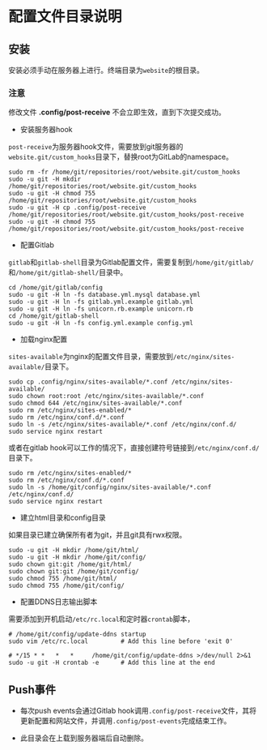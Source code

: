 # 配置文件目录说明

## 安装

安装必须手动在服务器上进行。终端目录为`website`的根目录。

### 注意
修改文件 **.config/post-receive** 不会立即生效，直到下次提交成功。

- 安装服务器hook

`post-receive`为服务器hook文件，需要放到git服务器的`website.git/custom_hooks`目录下，替换root为GitLab的namespace。

```shell
sudo rm -fr /home/git/repositories/root/website.git/custom_hooks
sudo -u git -H mkdir /home/git/repositories/root/website.git/custom_hooks
sudo -u git -H chmod 755 /home/git/repositories/root/website.git/custom_hooks
sudo -u git -H cp .config/post-receive /home/git/repositories/root/website.git/custom_hooks/post-receive
sudo -u git -H chmod 755 /home/git/repositories/root/website.git/custom_hooks/post-receive
```

- 配置Gitlab

`gitlab`和`gitlab-shell`目录为Gitlab配置文件，需要复制到`/home/git/gitlab/`和`/home/git/gitlab-shell/`目录中。

```shell
cd /home/git/gitlab/config
sudo -u git -H ln -fs database.yml.mysql database.yml
sudo -u git -H ln -fs gitlab.yml.example gitlab.yml
sudo -u git -H ln -fs unicorn.rb.example unicorn.rb
cd /home/git/gitlab-shell
sudo -u git -H ln -fs config.yml.example config.yml
```

- 加载nginx配置

`sites-available`为nginx的配置文件目录，需要放到`/etc/nginx/sites-available/`目录下。

```shell
sudo cp .config/nginx/sites-available/*.conf /etc/nginx/sites-available/
sudo chown root:root /etc/nginx/sites-available/*.conf
sudo chmod 644 /etc/nginx/sites-available/*.conf
sudo rm /etc/nginx/sites-enabled/*
sudo rm /etc/nginx/conf.d/*.conf
sudo ln -s /etc/nginx/sites-available/*.conf /etc/nginx/conf.d/
sudo service nginx restart
```

或者在gitlab hook可以工作的情况下，直接创建符号链接到`/etc/nginx/conf.d/`目录下。

```shell
sudo rm /etc/nginx/sites-enabled/*
sudo rm /etc/nginx/conf.d/*.conf
sudo ln -s /home/git/config/nginx/sites-available/*.conf /etc/nginx/conf.d/
sudo service nginx restart
```


- 建立html目录和config目录

如果目录已建立确保所有者为git，并且git具有rwx权限。

```shell
sudo -u git -H mkdir /home/git/html/
sudo -u git -H mkdir /home/git/config/
sudo chown git:git /home/git/html/
sudo chown git:git /home/git/config/
sudo chmod 755 /home/git/html/
sudo chmod 755 /home/git/config/
```


- 配置DDNS日志输出脚本

需要添加到开机启动`/etc/rc.local`和定时器`crontab`脚本，

```shell
# /home/git/config/update-ddns startup
sudo vim /etc/rc.local         # Add this line before 'exit 0'

# */15 * *   *   *     /home/git/config/update-ddns >/dev/null 2>&1
sudo -u git -H crontab -e      # Add this line at the end
```


## Push事件

- 每次push events会通过Gitlab hook调用`.config/post-receive`文件，其将更新配置和网站文件，并调用`.config/post-events`完成结束工作。


- 此目录会在上载到服务器端后自动删除。
